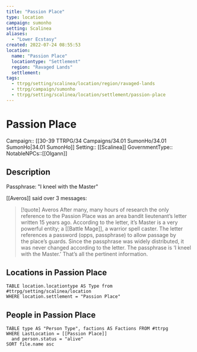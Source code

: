 ```yaml
---
title: "Passion Place"
type: location
campaign: sumonho
setting: Scalinea
aliases:
  - "Lower Ecstasy"
created: 2022-07-24 08:55:53
location:
  name: "Passion Place"
  locationtype: "Settlement"
  region: "Ravaged Lands"
  settlement: 
tags:
  - ttrpg/setting/scalinea/location/region/ravaged-lands
  - ttrpg/campaign/sumonho
  - ttrpg/setting/scalinea/location/settlement/passion-place
---
```

# Passion Place

Campaign:: [[30-39 TTRPG/34 Campaigns/34.01 SumonHo/34.01 SumonHo|34.01 SumonHo]]
Setting:: [[Scalinea]]
GovernmentType::
NotableNPCs::[[Olgann]]

## Description

Passphrase: "I kneel with the Master"

[[Averos]] said over 3 messages: 

>[!quote] Averos
>After many, many hours of research the only reference to the Passion Place was an area bandit lieutenant’s letter written 15 years ago. According to the letter, it’s Master is a very powerful entity; a [[Battle Mage]], a warrior spell caster. The letter references a password (opps, passphrase) to allow passage by the place’s guards. Since the passphrase was widely distributed, it was never changed according to the letter. The passphrase is ‘I kneel with the Master.’ That’s all the pertinent information.



## Locations in Passion Place
```dataview
TABLE location.locationtype AS Type from #ttrpg/setting/scalinea/location
WHERE location.settlement = "Passion Place"
```

## People in Passion Place

```dataview
TABLE type AS "Person Type", factions AS Factions FROM #ttrpg 
WHERE LastLocation = [[Passion Place]]
  and person.status = "alive"
SORT file.name asc
```



